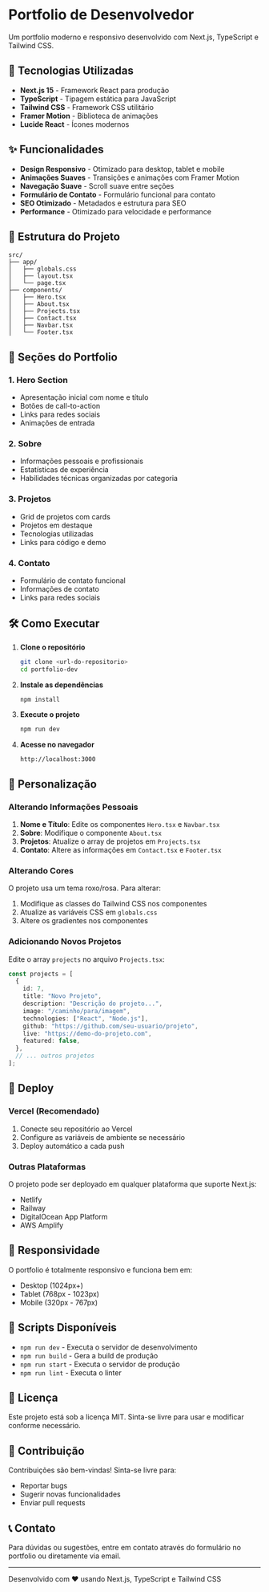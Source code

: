 # Portfolio de Desenvolvedor

Um portfolio moderno e responsivo desenvolvido com Next.js, TypeScript e Tailwind CSS.

## 🚀 Tecnologias Utilizadas

- **Next.js 15** - Framework React para produção
- **TypeScript** - Tipagem estática para JavaScript
- **Tailwind CSS** - Framework CSS utilitário
- **Framer Motion** - Biblioteca de animações
- **Lucide React** - Ícones modernos

## ✨ Funcionalidades

- **Design Responsivo** - Otimizado para desktop, tablet e mobile
- **Animações Suaves** - Transições e animações com Framer Motion
- **Navegação Suave** - Scroll suave entre seções
- **Formulário de Contato** - Formulário funcional para contato
- **SEO Otimizado** - Metadados e estrutura para SEO
- **Performance** - Otimizado para velocidade e performance

## 📁 Estrutura do Projeto

```
src/
├── app/
│   ├── globals.css
│   ├── layout.tsx
│   └── page.tsx
├── components/
│   ├── Hero.tsx
│   ├── About.tsx
│   ├── Projects.tsx
│   ├── Contact.tsx
│   ├── Navbar.tsx
│   └── Footer.tsx
```

## 🎨 Seções do Portfolio

### 1. Hero Section

- Apresentação inicial com nome e título
- Botões de call-to-action
- Links para redes sociais
- Animações de entrada

### 2. Sobre

- Informações pessoais e profissionais
- Estatísticas de experiência
- Habilidades técnicas organizadas por categoria

### 3. Projetos

- Grid de projetos com cards
- Projetos em destaque
- Tecnologias utilizadas
- Links para código e demo

### 4. Contato

- Formulário de contato funcional
- Informações de contato
- Links para redes sociais

## 🛠️ Como Executar

1. **Clone o repositório**

   ```bash
   git clone <url-do-repositorio>
   cd portfolio-dev
   ```

2. **Instale as dependências**

   ```bash
   npm install
   ```

3. **Execute o projeto**

   ```bash
   npm run dev
   ```

4. **Acesse no navegador**
   ```
   http://localhost:3000
   ```

## 📝 Personalização

### Alterando Informações Pessoais

1. **Nome e Título**: Edite os componentes `Hero.tsx` e `Navbar.tsx`
2. **Sobre**: Modifique o componente `About.tsx`
3. **Projetos**: Atualize o array de projetos em `Projects.tsx`
4. **Contato**: Altere as informações em `Contact.tsx` e `Footer.tsx`

### Alterando Cores

O projeto usa um tema roxo/rosa. Para alterar:

1. Modifique as classes do Tailwind CSS nos componentes
2. Atualize as variáveis CSS em `globals.css`
3. Altere os gradientes nos componentes

### Adicionando Novos Projetos

Edite o array `projects` no arquivo `Projects.tsx`:

```typescript
const projects = [
  {
    id: 7,
    title: "Novo Projeto",
    description: "Descrição do projeto...",
    image: "/caminho/para/imagem",
    technologies: ["React", "Node.js"],
    github: "https://github.com/seu-usuario/projeto",
    live: "https://demo-do-projeto.com",
    featured: false,
  },
  // ... outros projetos
];
```

## 🚀 Deploy

### Vercel (Recomendado)

1. Conecte seu repositório ao Vercel
2. Configure as variáveis de ambiente se necessário
3. Deploy automático a cada push

### Outras Plataformas

O projeto pode ser deployado em qualquer plataforma que suporte Next.js:

- Netlify
- Railway
- DigitalOcean App Platform
- AWS Amplify

## 📱 Responsividade

O portfolio é totalmente responsivo e funciona bem em:

- Desktop (1024px+)
- Tablet (768px - 1023px)
- Mobile (320px - 767px)

## 🔧 Scripts Disponíveis

- `npm run dev` - Executa o servidor de desenvolvimento
- `npm run build` - Gera a build de produção
- `npm run start` - Executa o servidor de produção
- `npm run lint` - Executa o linter

## 📄 Licença

Este projeto está sob a licença MIT. Sinta-se livre para usar e modificar conforme necessário.

## 🤝 Contribuição

Contribuições são bem-vindas! Sinta-se livre para:

- Reportar bugs
- Sugerir novas funcionalidades
- Enviar pull requests

## 📞 Contato

Para dúvidas ou sugestões, entre em contato através do formulário no portfolio ou diretamente via email.

---

Desenvolvido com ❤️ usando Next.js, TypeScript e Tailwind CSS
